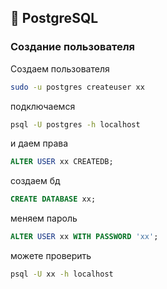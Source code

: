 ## 🐘 PostgreSQL

### Создание пользователя

Создаем пользователя
```sh
sudo -u postgres createuser xx
```

подключаемся
```sh
psql -U postgres -h localhost
```

и даем права
```sql
ALTER USER xx CREATEDB;
```

создаем бд
```sql
CREATE DATABASE xx;
```

меняем пароль
```sql
ALTER USER xx WITH PASSWORD 'xx';
```

можете проверить
```sh
psql -U xx -h localhost
```